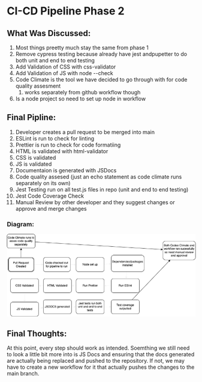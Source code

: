 # CI-CD Pipeline Phase 2

## What Was Discussed:

1. Most things preetty much stay the same from phase 1
2. Remove cypress testing because already have jest andpupetter to do both unit and end to end testing
3. Add Validation of CSS with css-validator
4. Add Validation of JS with node --check
5. Code Climate is the tool we have decided to go through with for code quality assesment
   1. works separately from github workflow though
6. Is a node project so need to set up node in workflow

## Final Pipline:

1. Developer creates a pull request to be merged into main
2. ESLint is run to check for linting 
3. Prettier is run to check for code formatiing
4. HTML is validated with html-validator
5. CSS is validated 
6. JS is validated 
7. Documentaion is generated with JSDocs
8. Code quality assesed (just an echo statement as code climate runs separately on its own)
9. Jest Testing run on all test.js files in repo (unit and end to end testing)
10. Jest Code Coverage Check
11. Manual Review by other developer and they suggest changes or approve and merge changes

### Diagram:

![phase2_flow_diagram](phase2.drawio.png)

## Final Thoughts:

At this point, every step should work as intended. Soemthing we still need to look a little bit more into is JS Docs and ensuring that the docs generated are actually being replaced and pushed to the repository. If not, we may have to create a new workflow for it that actually pushes the changes to the main branch.